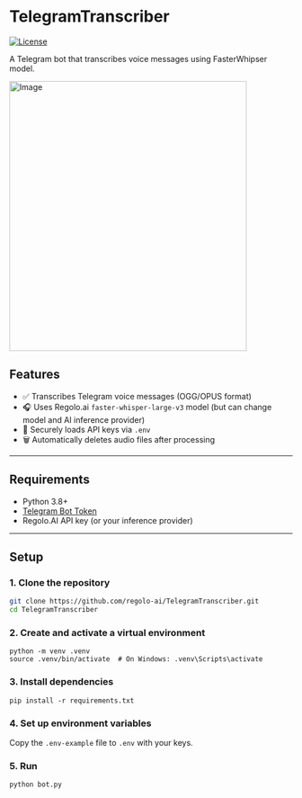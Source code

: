 # TelegramTranscriber
[![License](https://img.shields.io/badge/License-GPL%20v3-blue.svg)](http://www.gnu.org/licenses/gpl-3.0)   

A Telegram bot that transcribes voice messages using FasterWhipser model.

<img width="422" height="480" alt="Image" src="https://github.com/user-attachments/assets/a6520069-cfda-474e-9c9a-3f91da42be05" />

## Features

- ✅ Transcribes Telegram voice messages (OGG/OPUS format)
- 🎧 Uses Regolo.ai `faster-whisper-large-v3` model (but can change model and AI inference provider)
- 🔐 Securely loads API keys via `.env`
- 🗑️ Automatically deletes audio files after processing

---

## Requirements

- Python 3.8+
- [Telegram Bot Token](https://core.telegram.org/bots/tutorial#obtain-your-bot-token)
- Regolo.AI API key (or your inference provider)

---

## Setup

### 1. Clone the repository

```bash
git clone https://github.com/regolo-ai/TelegramTranscriber.git
cd TelegramTranscriber
```
### 2. Create and activate a virtual environment

```
python -m venv .venv
source .venv/bin/activate  # On Windows: .venv\Scripts\activate
```

### 3. Install dependencies

```
pip install -r requirements.txt
```

### 4. Set up environment variables

Copy the `.env-example` file to `.env` with your keys.

### 5. Run

```
python bot.py
```
